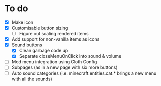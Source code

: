 # To do

- [x] Make icon
- [x] Customisable button sizing
     - [ ] Figure out scaling rendered items
- [x] Add support for non-vanilla items as icons
- [x] Sound buttons
     - [x] Clean garbage code up
     - [x] Separate closeMenuOnClick into sound & volume
- [ ] Mod menu integration using Cloth Config
- [ ] Subpages (as in a new page with six more buttons)
- [ ] Auto sound categories (i.e. minecraft:entities.cat.* brings a new menu with all the sounds)
